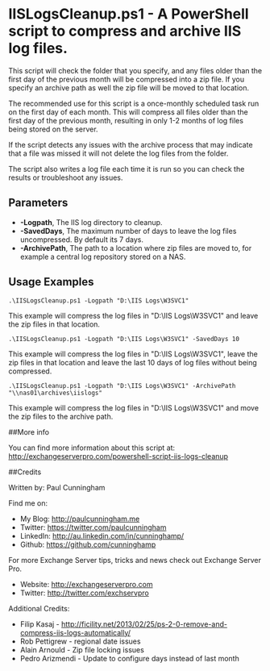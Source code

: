 # IISLogsCleanup.ps1 - A PowerShell script to compress and archive IIS log files.

This script will check the folder that you specify, and any files older than the first day of the previous month will be compressed into a zip file. If you specify an archive path as well the zip file will be moved to that location.

The recommended use for this script is a once-monthly scheduled task run on the first day of each month. This will compress all files older than the first day of the previous month, resulting in only 1-2 months of log files being stored on the server.

If the script detects any issues with the archive process that may indicate that a file was missed it will not delete the log files from the folder.

The script also writes a log file each time it is run so you can check the results or troubleshoot any issues.

## Parameters

* **-Logpath**, The IIS log directory to cleanup.
* **-SavedDays**, The maximum number of days to leave the log files uncompressed. By default its 7 days.
* **-ArchivePath**, The path to a location where zip files are moved to, for example a central log repository stored on a NAS.

## Usage Examples

```
.\IISLogsCleanup.ps1 -Logpath "D:\IIS Logs\W3SVC1"
```
This example will compress the log files in "D:\IIS Logs\W3SVC1" and leave the zip files in that location.

```
.\IISLogsCleanup.ps1 -Logpath "D:\IIS Logs\W3SVC1" -SavedDays 10
```
This example will compress the log files in "D:\IIS Logs\W3SVC1", leave the zip files in that location and leave the last 10 days of log files without being compressed.

```
.\IISLogsCleanup.ps1 -Logpath "D:\IIS Logs\W3SVC1" -ArchivePath "\\nas01\archives\iislogs"
```
This example will compress the log files in "D:\IIS Logs\W3SVC1" and move the zip files to the archive path.

##More info

You can find more information about this script at: http://exchangeserverpro.com/powershell-script-iis-logs-cleanup

##Credits

Written by: Paul Cunningham

Find me on:

* My Blog:	http://paulcunningham.me
* Twitter:	https://twitter.com/paulcunningham
* LinkedIn:	http://au.linkedin.com/in/cunninghamp/
* Github:	https://github.com/cunninghamp

For more Exchange Server tips, tricks and news check out Exchange Server Pro.

* Website:	http://exchangeserverpro.com
* Twitter:	http://twitter.com/exchservpro

Additional Credits:

* Filip Kasaj - http://ficility.net/2013/02/25/ps-2-0-remove-and-compress-iis-logs-automatically/
* Rob Pettigrew - regional date issues
* Alain Arnould - Zip file locking issues
* Pedro Arizmendi - Update to configure days instead of last month
